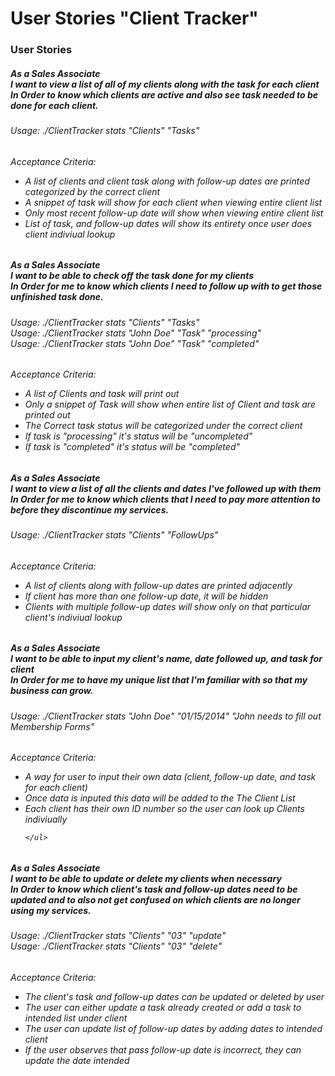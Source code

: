 User Stories "Client Tracker"
=============
<h3>User Stories</h3>

<h5>
    As a Sales Associate<br>
    I want to view a list of all of my clients along with the task for each client<br>
    In Order to know which clients are active and also see task needed to be done for each client.
<h5>

<h6>
    Usage: ./ClientTracker stats "Clients" "Tasks"
</h6>

<h6>Acceptance Criteria:<br>
    <ul>
        <li>A list of clients and client task along with follow-up dates are printed
        categorized by the correct client</li>
        <li>A snippet of task will show for each client when viewing entire client list</li>
        <li>Only most recent follow-up date will show when viewing entire client list</li>
        <li> List of task, and follow-up dates will show its entirety once user does client indiviual lookup</li>
    </ul>
</h6>

<h5>
    As a Sales Associate<br>
    I want to be able to check off the task done for my clients<br>
    In Order for me to know which clients I need to follow up with to get those unfinished task done.
<h5>

<h6>
    Usage: ./ClientTracker stats "Clients" "Tasks"<br>
    Usage: ./ClientTracker stats "John Doe" "Task" "processing"<br>
    Usage: ./ClientTracker stats "John Doe" "Task" "completed"
</h6>

<h6>Acceptance Criteria:<br>
    <ul>
        <li>A list of Clients and task will print out</li>
        <li>Only a snippet of Task will show when entire list of Client and task are printed out</li>
        <li>The Correct task status will be categorized under the correct client</li>
        <li>If task is "processing" it's status will be "uncompleted"</li>
        <li>If task is "completed" it's status will be "completed"</li>
    </ul>
</h6>

<h5>
    As a Sales Associate<br>
    I want to view a list of all the clients and dates I've followed up with them<br>
    In Order for me to know which clients that I need to pay more attention to before
    they discontinue my services.
<h5>

<h6>
    Usage: ./ClientTracker stats "Clients" "FollowUps"
</h6>

<h6>Acceptance Criteria:<br>
    <ul>
        <li>A list of clients along with follow-up dates are printed adjacently</li>
        <li> If client has more than one follow-up date, it will be hidden </li>
        <li> Clients with multiple follow-up dates will show only on that particular client's indiviual lookup</li>
    </ul>
</h6>

<h5>
    As a Sales Associate<br>
    I want to be able to input my client's name, date followed up, and task for client<br>
    In Order for me to have my unique list that I'm familiar with so that my business
    can grow.
<h5>

<h6>
    Usage: ./ClientTracker stats "John Doe" "01/15/2014" "John needs to fill out Membership Forms"
</h6>

<h6>Acceptance Criteria:<br>
    <ul>
        <li>A way for user to input their own data (client, follow-up date, and task for each client)</li>
        <li>Once data is inputed this data will be added to the The Client List</li>
        <li>Each client has their own ID number so the user can look up Clients indiviually</li>

    </ul>
</h6>

<h5>
    As a Sales Associate<br>
    I want to be able to update or delete my clients when necessary<br>
    In Order to know which client's task and follow-up dates need to be updated
    and to also not get confused on which clients are no longer using my services.
<h5>

<h6>
    Usage: ./ClientTracker stats "Clients" "03" "update"<br>
    Usage: ./ClientTracker stats "Clients" "03" "delete"
</h6>

<h6>Acceptance Criteria:<br>
    <ul>
        <li>The client's task and follow-up dates can be updated or deleted by user</li>
        <li>The user can either update a task already created or add a task to intended list under client</li>
        <li>The user can update list of follow-up dates by adding dates to intended client</li>
        <li>If the user observes that pass follow-up date is incorrect, they can update the date intended</li>
    </ul>
</h6>
